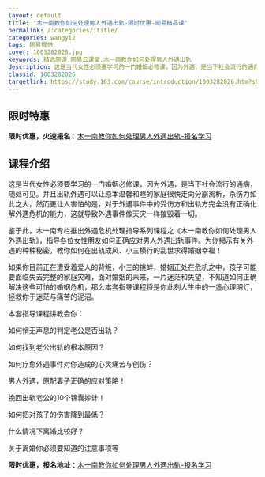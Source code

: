 ```yaml
---
layout: default
title: '木一南教你如何处理男人外遇出轨-限时优惠-网易精品课'
permalink: /:categories/:title/
categories: wangyi2
tags: 网易提供
cover: 1003282026.jpg
keywords: 精选网课,网易云课堂,木一南教你如何处理男人外遇出轨
description: 这是当代女性必须要学习的一门婚姻必修课，因为外遇，是当下社会流行的通病，随处可见。并且出轨外遇可以让原本温馨和睦的家庭很
classid: 1003282026
targetlink: https://study.163.com/course/introduction/1003282026.htm?share=1&shareId=1025206652&utm_campaign=share&utm_medium=iphoneShare&utm_source=&utm_u=1025206652
---
```


## 限时特惠

**限时优惠，火速报名**：[木一南教你如何处理男人外遇出轨-报名学习](https://study.163.com/course/introduction/1003282026.htm?share=1&shareId=1025206652&utm_campaign=share&utm_medium=iphoneShare&utm_source=&utm_u=1025206652)

## 课程介绍

这是当代女性必须要学习的一门婚姻必修课，因为外遇，是当下社会流行的通病，随处可见。并且出轨外遇可以让原本温馨和睦的家庭很快走向分崩离析，杀伤力如此之大，然而更让人害怕的是，对于外遇事件中的受伤方和出轨方完全没有正确化解外遇危机的能力，这就导致外遇事件像天灾一样摧毁着一切。

鉴于此，木一南专栏推出外遇危机处理指导系列课程之《木一南教你如何处理男人外遇出轨》，指导各位女性朋友如何正确应对男人外遇出轨事件。为你揭示有关外遇的种种秘密，教你如何在出轨成风、小三横行的乱世求得婚姻幸福！

如果你目前正在遭受着爱人的背叛，小三的挑衅，婚姻正处在危机之中，孩子可能要面临失去完整的家庭灾难，面对婚姻的未来，一片迷茫和失望，不知道如何正确解决这些可怕的婚姻危机，那么本套指导课程将是你此刻人生中的一盏心理明灯，拯救你于迷茫与痛苦的泥沼。

本套指导课程讲教会你：

如何悄无声息的判定老公是否出轨？

如何找到老公出轨的根本原因？

如何疗愈外遇事件对你造成的心灵痛苦与创伤？

男人外遇，原配妻子正确的应对策略！

挽回出轨老公的10个锦囊妙计！

如何把对孩子的伤害降到最低？

什么情况下离婚比较好？

关于离婚你必须要知道的注意事项等

**限时优惠，报名地址**：[木一南教你如何处理男人外遇出轨-报名学习](https://study.163.com/course/introduction/1003282026.htm?share=1&shareId=1025206652&utm_campaign=share&utm_medium=iphoneShare&utm_source=&utm_u=1025206652)

